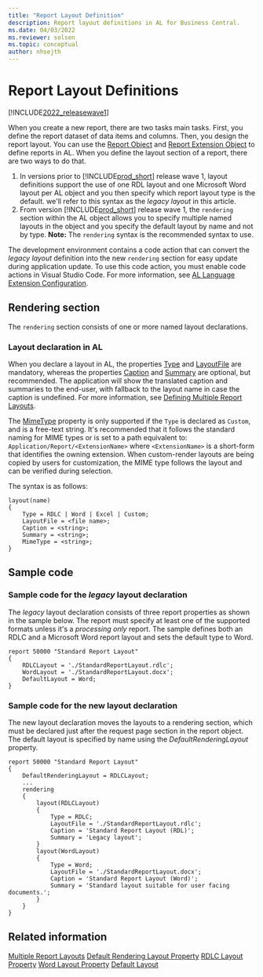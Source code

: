 ```yaml
---
title: "Report Layout Definition"
description: Report layout definitions in AL for Business Central.
ms.date: 04/03/2022
ms.reviewer: solsen
ms.topic: conceptual
author: nhsejth
---
```


# Report Layout Definitions

[!INCLUDE[2022_releasewave1](../includes/2022_releasewave1.md)]

When you create a new report, there are two tasks main tasks. First, you define the report dataset of data items and columns. Then, you design the report layout. You can use the [Report Object](devenv-report-object.md) and [Report Extension Object](devenv-report-ext-object.md) to define reports in AL. When you define the layout section of a report, there are two ways to do that.

1. In versions prior to [!INCLUDE[prod_short](../includes/prod_short.md)] release wave 1, layout definitions support the use of one RDL layout and one Microsoft Word layout per AL object and you then specify which report layout type is the default. we'll refer to this syntax as the *legacy layout* in this article.
2. From version [!INCLUDE[prod_short](../includes/prod_short.md)] release wave 1, the `rendering` section within the AL object allows you to specify multiple named layouts in the object and you specify the default layout by name and not by type. **Note:** The `rendering` syntax is the recommended syntax to use.

The development environment contains a code action that can convert the *legacy layout* definition into the new `rendering` section for easy update during application update. To use this code action, you must enable code actions in Visual Studio Code. For more information, see [AL Language Extension Configuration](devenv-al-extension-configuration.md).

## Rendering section

The `rendering` section consists of one or more named layout declarations.

### Layout declaration in AL 

When you declare a layout in AL, the properties [Type](properties/devenv-type-property.md) and [LayoutFile](properties/devenv-layoutfile-property.md) are mandatory, whereas the properties [Caption](properties/devenv-caption-property.md) and [Summary](properties/devenv-summary-property.md) are optional, but recommended. The application will show the translated caption and summaries to the end-user, with fallback to the layout name in case the caption is undefined. For more information, see [Defining Multiple Report Layouts](devenv-multiple-report-layouts.md).

The [MimeType](properties/devenv-mimetype-property.md) property is only supported if the `Type` is declared as `Custom`, and is a free-text string. 
It's recommended that it follows the standard naming for MIME types or is set to a path equivalent to: `Application/Report/<ExtensionName>` where `<ExtensionName>` is a short-form that identifies the owning extension. When custom-render layouts are being copied by users for customization, the MIME type follows the layout and can be verified during selection.

The syntax is as follows:

```al
layout(name)
{
    Type = RDLC | Word | Excel | Custom;
    LayoutFile = <file name>;
    Caption = <string>;
    Summary = <string>;
    MimeType = <string>;
}
```

## Sample code

### Sample code for the *legacy* layout declaration

The *legacy* layout declaration consists of three report properties as shown in the sample below. The report must specify at least one of the supported formats unless it's a *processing only* report. The sample defines both an RDLC and a Microsoft Word report layout and sets the default type to Word.

```al
report 50000 "Standard Report Layout"
{
    RDLCLayout = './StandardReportLayout.rdlc';
    WordLayout = './StandardReportLayout.docx';
    DefaultLayout = Word;
}
```

### Sample code for the new layout declaration

The new layout declaration moves the layouts to a rendering section, which must be declared just after the request page section in the report object. The default layout is specified by name using the *DefaultRenderingLayout* property. 

```al
report 50000 "Standard Report Layout"
{
    DefaultRenderingLayout = RDLCLayout;
    ...
    rendering
    {
        layout(RDLCLayout)
        {
            Type = RDLC;
            LayoutFile = './StandardReportLayout.rdlc';
            Caption = 'Standard Report Layout (RDL)';
            Summary = 'Legacy layout';
        }
        layout(WordLayout)
        {
            Type = Word;
            LayoutFile = './StandardReportLayout.docx';
            Caption = 'Standard Report Layout (Word)';
            Summary = 'Standard layout suitable for user facing documents.';
        }
    }
}
```

## Related information

[Multiple Report Layouts](devenv-multiple-report-layouts.md)
[Default Rendering Layout Property](properties/devenv-defaultrenderinglayout-property.md)
[RDLC Layout Property](properties/devenv-rdlclayout-property.md)
[Word Layout Property](properties/devenv-wordlayout-property.md)
[Default Layout](properties/devenv-defaultlayout-property.md)
